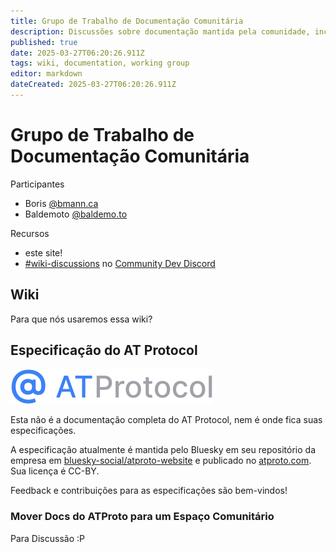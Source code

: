 ```yaml
---
title: Grupo de Trabalho de Documentação Comunitária
description: Discussões sobre documentação mantida pela comunidade, incluindo esta wiki
published: true
date: 2025-03-27T06:20:26.911Z
tags: wiki, documentation, working group
editor: markdown
dateCreated: 2025-03-27T06:20:26.911Z
---
```


# Grupo de Trabalho de Documentação Comunitária

Participantes
* Boris [@bmann.ca](https://bsky.app/profile/bmann.ca)
* Baldemoto [@baldemo.to](https://bsky.app/profile/baldemo.to)

Recursos
* este site!
* [#wiki-discussions](https://discord.com/channels/1097580399187738645/1288609400432627816) no [Community Dev Discord](https://discord.atprotocol.dev)

## Wiki

Para que nós usaremos essa wiki?

## Especificação do AT Protocol

![AT Protocol logo](/assets/atprotocol.svg)

Esta não é a documentação completa do AT Protocol, nem é onde fica suas especificações.

A especificação atualmente é mantida pelo Bluesky em seu repositório da empresa em [bluesky-social/atproto-website](https://github.com/bluesky-social/atproto-website) e publicado no [atproto.com](https://atproto.com/). Sua licença é CC-BY.

Feedback e contribuições para as especificações são bem-vindos!

### Mover Docs do ATProto para um Espaço Comunitário

Para Discussão :P